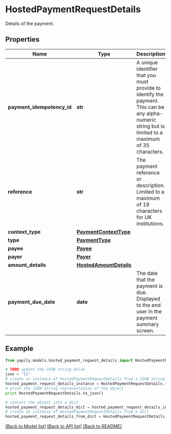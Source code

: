 # HostedPaymentRequestDetails

Details of the payment.

## Properties
Name | Type | Description | Notes
------------ | ------------- | ------------- | -------------
**payment_idempotency_id** | **str** | A unique identifier that you must provide to identify the payment. This can be any alpha-numeric string but is limited to a maximum of 35 characters. | 
**reference** | **str** | The payment reference or description. Limited to a maximum of 18 characters for UK institutions. | [optional] 
**context_type** | [**PaymentContextType**](PaymentContextType.md) |  | [optional] 
**type** | [**PaymentType**](PaymentType.md) |  | 
**payee** | [**Payee**](Payee.md) |  | 
**payer** | [**Payer**](Payer.md) |  | [optional] 
**amount_details** | [**HostedAmountDetails**](HostedAmountDetails.md) |  | 
**payment_due_date** | **date** | The date that the payment is due. Displayed to the end user in the payment summary screen. | [optional] 

## Example

```python
from yapily.models.hosted_payment_request_details import HostedPaymentRequestDetails

# TODO update the JSON string below
json = "{}"
# create an instance of HostedPaymentRequestDetails from a JSON string
hosted_payment_request_details_instance = HostedPaymentRequestDetails.from_json(json)
# print the JSON string representation of the object
print HostedPaymentRequestDetails.to_json()

# convert the object into a dict
hosted_payment_request_details_dict = hosted_payment_request_details_instance.to_dict()
# create an instance of HostedPaymentRequestDetails from a dict
hosted_payment_request_details_from_dict = HostedPaymentRequestDetails.from_dict(hosted_payment_request_details_dict)
```
[[Back to Model list]](../README.md#documentation-for-models) [[Back to API list]](../README.md#documentation-for-api-endpoints) [[Back to README]](../README.md)


